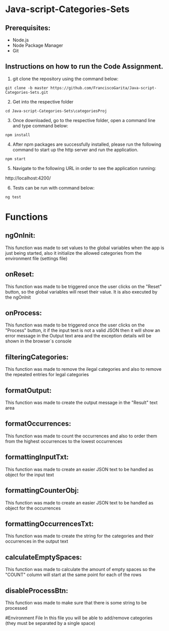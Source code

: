 # Java-script-Categories-Sets

## Prerequisites:

* Node.js
* Node Package Manager
* Git

## Instructions on how to run the Code Assignment.

1. git clone the repository using the command below:

```
git clone -b master https://github.com/FranciscoGarita/Java-script-Categories-Sets.git
```

2. Get into the respective folder

```
cd Java-script-Categories-Sets\categoriesProj
```

3. Once downloaded, go to the respective folder, open a command line and type command below:

```
npm install
```

4. After npm packages are successfully installed, please run the following command to start up the http server and run the application.

```
npm start
```

5. Navigate to the following URL in order to see the application running:

http://localhost:4200/

6. Tests can be run with command below:

```
ng test
```

# Functions

## ngOnInit:
This function was made to set values to the global variables when the app is just being started, also it initialize the allowed categories from the environment file (settings file)

## onReset:
This function was made to be triggered once the user clicks on the "Reset" button, so the global variables will reset their value. It is also executed by the ngOnInit 

## onProcess:
This function was made to be triggered once the user clicks on the "Process" button, it if the input text is not a valid JSON then it will show an error message in the Output text area and the exception details will be shown in the browser´s console

## filteringCategories:
This function was made to remove the ilegal categories and also to remove the repeated entries for legal categories

## formatOutput:
This function was made to create the output message in the "Result" text area

## formatOccurrences:
This function was made to count the occurrences and also to order them from the highest occurrences to the lowest occurrences

## formattingInputTxt:
This function was made to create an easier JSON text to be handled as object for the input text

## formattingCounterObj:
This function was made to create an easier JSON text to be handled as object for the occurrences

## formattingOccurrencesTxt:
This function was made to create the string for the categories and their occurrences in the output text

## calculateEmptySpaces:
This function was made to calculate the amount of empty spaces so the "COUNT" column will start at the same point for each of the rows 

## disableProcessBtn:
This function was made to make sure that there is some string to be processed

#Environment File
In this file you will be able to add/remove categories (they must be separated by a single space) 